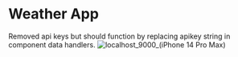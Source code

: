 # Weather App
Removed api keys but should function by replacing apikey string in component data handlers.
![localhost_9000_(iPhone 14 Pro Max)](https://github.com/user-attachments/assets/c53742c4-4410-4c7e-9b9c-6c641f9cfb01)
